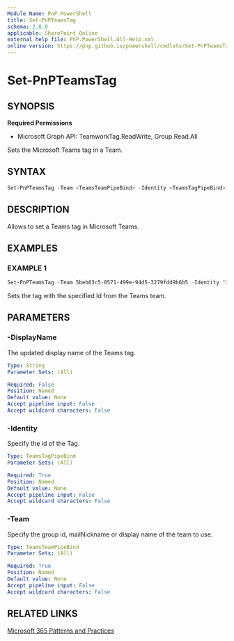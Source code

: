 ```yaml
---
Module Name: PnP.PowerShell
title: Set-PnPTeamsTag
schema: 2.0.0
applicable: SharePoint Online
external help file: PnP.PowerShell.dll-Help.xml
online version: https://pnp.github.io/powershell/cmdlets/Set-PnPTeamsTag.html
---
```

 
# Set-PnPTeamsTag

## SYNOPSIS

**Required Permissions**

  * Microsoft Graph API: TeamworkTag.ReadWrite, Group.Read.All

Sets the Microsoft Teams tag in a Team.

## SYNTAX

```powershell
Set-PnPTeamsTag -Team <TeamsTeamPipeBind> -Identity <TeamsTagPipeBind> -DisplayName <String>
```

## DESCRIPTION

Allows to set a Teams tag in Microsoft Teams.

## EXAMPLES

### EXAMPLE 1
```powershell
Set-PnPTeamsTag -Team 5beb63c5-0571-499e-94d5-3279fdd9b6b5 -Identity "ZmY1ZjdmMjctZDhiNy00MWRkLTk2ZDQtYzcyYmVhMWIwOGYxIyM3ZTVhNGRmZS1kNWNlLTRkOTAtODM4MC04ZDIxM2FkYzYzOGIjI3RiVlVpR01rcg==" -DisplayName "Updated Tag"
```
Sets the tag with the specified Id from the Teams team.

## PARAMETERS

### -DisplayName
The updated display name of the Teams tag.

```yaml
Type: String
Parameter Sets: (All)

Required: False
Position: Named
Default value: None
Accept pipeline input: False
Accept wildcard characters: False
```

### -Identity
Specify the id of the Tag.

```yaml
Type: TeamsTagPipeBind
Parameter Sets: (All)

Required: True
Position: Named
Default value: None
Accept pipeline input: False
Accept wildcard characters: False
```

### -Team
Specify the group id, mailNickname or display name of the team to use.

```yaml
Type: TeamsTeamPipeBind
Parameter Sets: (All)

Required: True
Position: Named
Default value: None
Accept pipeline input: False
Accept wildcard characters: False
```

## RELATED LINKS

[Microsoft 365 Patterns and Practices](https://aka.ms/m365pnp)

